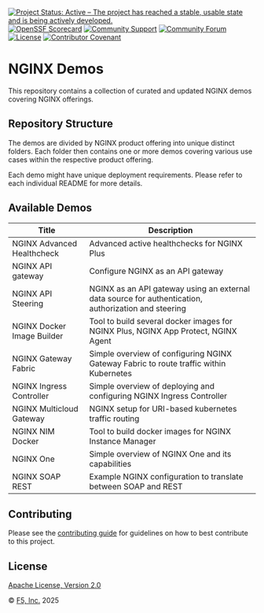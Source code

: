 [![Project Status: Active – The project has reached a stable, usable state and is being actively developed.](https://www.repostatus.org/badges/latest/active.svg)](https://www.repostatus.org/#active)
[![OpenSSF Scorecard](https://api.securityscorecards.dev/projects/github.com/nginx/nginx-demos/badge)](https://securityscorecards.dev/viewer/?uri=github.com/nginx/nginx-demos)
[![Community Support](https://badgen.net/badge/support/community/cyan?icon=awesome)](/SUPPORT.md)
[![Community Forum](https://img.shields.io/badge/community-forum-009639?logo=discourse&link=https%3A%2F%2Fcommunity.nginx.org)](https://community.nginx.org)
[![License](https://img.shields.io/badge/License-Apache%202.0-blue.svg)](https://opensource.org/licenses/Apache-2.0)
[![Contributor Covenant](https://img.shields.io/badge/Contributor%20Covenant-2.1-4baaaa.svg)](/CODE_OF_CONDUCT.md)

# NGINX Demos

This repository contains a collection of curated and updated NGINX demos covering NGINX offerings.

## Repository Structure

The demos are divided by NGINX product offering into unique distinct folders. Each folder then contains one or more demos covering various use cases within the respective product offering.

Each demo might have unique deployment requirements. Please refer to each individual README for more details.

## Available Demos

|Title|Description|
|-----|-----------|
|NGINX Advanced Healthcheck|Advanced active healthchecks for NGINX Plus|
|NGINX API gateway|Configure NGINX as an API gateway|
|NGINX API Steering|NGINX as an API gateway using an external data source for authentication, authorization and steering|
|NGINX Docker Image Builder|Tool to build several docker images for NGINX Plus, NGINX App Protect, NGINX Agent|
|NGINX Gateway Fabric|Simple overview of configuring NGINX Gateway Fabric to route traffic within Kubernetes|
|NGINX Ingress Controller|Simple overview of deploying and configuring NGINX Ingress Controller|
|NGINX Multicloud Gateway|NGINX setup for URI-based kubernetes traffic routing|
|NGINX NIM Docker|Tool to build docker images for NGINX Instance Manager|
|NGINX One|Simple overview of NGINX One and its capabilities|
|NGINX SOAP REST|Example NGINX configuration to translate between SOAP and REST|

## Contributing

Please see the [contributing guide](/CONTRIBUTING.md) for guidelines on how to best contribute to this project.

## License

[Apache License, Version 2.0](/LICENSE)

&copy; [F5, Inc.](https://www.f5.com/) 2025
